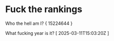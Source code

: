 # Fuck the rankings

Who the hell am I?
{ 15224644 }

What fucking year is it?
[ 2025-03-11T15:03:20Z ]
